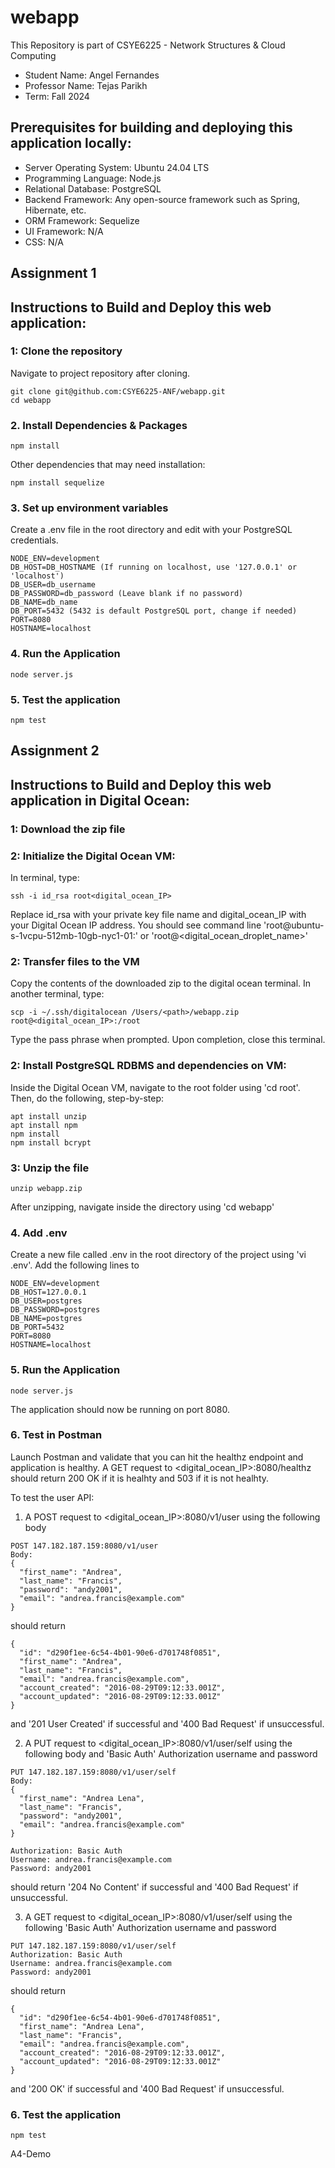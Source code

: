# webapp

This Repository is part of CSYE6225 - Network Structures & Cloud Computing 
- Student Name: Angel Fernandes
- Professor Name: Tejas Parikh
- Term: Fall 2024

## Prerequisites for building and deploying this application locally:
- Server Operating System: Ubuntu 24.04 LTS
- Programming Language: Node.js
- Relational Database: PostgreSQL
- Backend Framework: Any open-source framework such as Spring, Hibernate, etc.
- ORM Framework: Sequelize
- UI Framework: N/A
- CSS: N/A

## Assignment 1
## Instructions to Build and Deploy this web application:

### 1: Clone the repository
Navigate to project repository after cloning.
```
git clone git@github.com:CSYE6225-ANF/webapp.git
cd webapp
```

### 2. Install Dependencies & Packages
```
npm install
```
Other dependencies that may need installation:
```
npm install sequelize
```

### 3. Set up environment variables
Create a .env file in the root directory and edit with your PostgreSQL credentials.
```
NODE_ENV=development
DB_HOST=DB_HOSTNAME (If running on localhost, use '127.0.0.1' or 'localhost')
DB_USER=db_username
DB_PASSWORD=db_password (Leave blank if no password)
DB_NAME=db_name
DB_PORT=5432 (5432 is default PostgreSQL port, change if needed)
PORT=8080
HOSTNAME=localhost
```

### 4. Run the Application
```
node server.js
```

### 5. Test the application
```
npm test
```

## Assignment 2
## Instructions to Build and Deploy this web application in Digital Ocean:

### 1: Download the zip file

### 2: Initialize the Digital Ocean VM:
In terminal, type:
```
ssh -i id_rsa root<digital_ocean_IP>
```
Replace id_rsa with your private key file name and digital_ocean_IP with your Digital Ocean IP address.
You should see command line 'root@ubuntu-s-1vcpu-512mb-10gb-nyc1-01:' or 'root@<digital_ocean_droplet_name>'

### 2: Transfer files to the VM
Copy the contents of the downloaded zip to the digital ocean terminal. In another terminal, type:
```
scp -i ~/.ssh/digitalocean /Users/<path>/webapp.zip root@<digital_ocean_IP>:/root
```
Type the pass phrase when prompted. Upon completion, close this terminal.

### 2: Install PostgreSQL RDBMS and dependencies on VM:
Inside the Digital Ocean VM, navigate to the root folder using 'cd root'.
Then, do the following, step-by-step:
```
apt install unzip
apt install npm
npm install
npm install bcrypt
```

### 3: Unzip the file
```
unzip webapp.zip
```
After unzipping, navigate inside the directory using 'cd webapp'

### 4. Add .env
Create a new file called .env in the root directory of the project using 'vi .env'. Add the following lines to
```
NODE_ENV=development
DB_HOST=127.0.0.1
DB_USER=postgres
DB_PASSWORD=postgres
DB_NAME=postgres
DB_PORT=5432
PORT=8080
HOSTNAME=localhost
```

### 5. Run the Application
```
node server.js
```
The application should now be running on port 8080.

### 6. Test in Postman
Launch Postman and validate that you can hit the healthz endpoint and application is healthy.
A GET request to <digital_ocean_IP>:8080/healthz should return 200 OK if it is healhty and 503 if it is not healhty.

To test the user API:
1. A POST request to <digital_ocean_IP>:8080/v1/user using the following body
```
POST 147.182.187.159:8080/v1/user
Body: 
{
  "first_name": "Andrea",
  "last_name": "Francis",
  "password": "andy2001",
  "email": "andrea.francis@example.com"
}
```
should return
```
{
  "id": "d290f1ee-6c54-4b01-90e6-d701748f0851",
  "first_name": "Andrea",
  "last_name": "Francis",
  "email": "andrea.francis@example.com",
  "account_created": "2016-08-29T09:12:33.001Z",
  "account_updated": "2016-08-29T09:12:33.001Z"
}
```
and '201 User Created' if successful and '400 Bad Request' if unsuccessful.

2. A PUT request to <digital_ocean_IP>:8080/v1/user/self using the following body and 'Basic Auth' Authorization username and password
```
PUT 147.182.187.159:8080/v1/user/self
Body: 
{
  "first_name": "Andrea Lena",
  "last_name": "Francis",
  "password": "andy2001",
  "email": "andrea.francis@example.com"
}

Authorization: Basic Auth
Username: andrea.francis@example.com
Password: andy2001
```
should return '204 No Content' if successful and '400 Bad Request' if unsuccessful.

3. A GET request to <digital_ocean_IP>:8080/v1/user/self using the following 'Basic Auth' Authorization username and password
```
PUT 147.182.187.159:8080/v1/user/self
Authorization: Basic Auth
Username: andrea.francis@example.com
Password: andy2001
```
should return
```
{
  "id": "d290f1ee-6c54-4b01-90e6-d701748f0851",
  "first_name": "Andrea Lena",
  "last_name": "Francis",
  "email": "andrea.francis@example.com",
  "account_created": "2016-08-29T09:12:33.001Z",
  "account_updated": "2016-08-29T09:12:33.001Z"
}
```
and '200 OK' if successful and '400 Bad Request' if unsuccessful.

### 6. Test the application
```
npm test
```

A4-Demo
